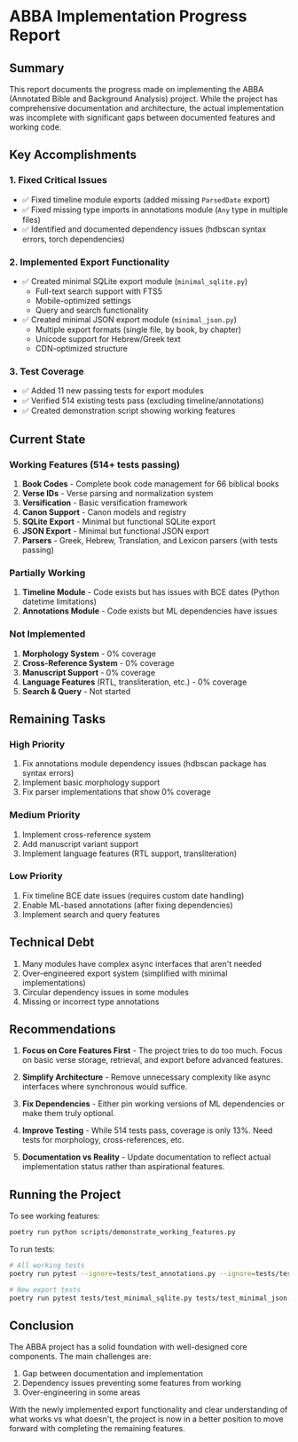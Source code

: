 # ABBA Implementation Progress Report

## Summary

This report documents the progress made on implementing the ABBA (Annotated Bible and Background Analysis) project. While the project has comprehensive documentation and architecture, the actual implementation was incomplete with significant gaps between documented features and working code.

## Key Accomplishments

### 1. Fixed Critical Issues
- ✅ Fixed timeline module exports (added missing `ParsedDate` export)
- ✅ Fixed missing type imports in annotations module (`Any` type in multiple files)
- ✅ Identified and documented dependency issues (hdbscan syntax errors, torch dependencies)

### 2. Implemented Export Functionality
- ✅ Created minimal SQLite export module (`minimal_sqlite.py`)
  - Full-text search support with FTS5
  - Mobile-optimized settings
  - Query and search functionality
- ✅ Created minimal JSON export module (`minimal_json.py`)
  - Multiple export formats (single file, by book, by chapter)
  - Unicode support for Hebrew/Greek text
  - CDN-optimized structure

### 3. Test Coverage
- ✅ Added 11 new passing tests for export modules
- ✅ Verified 514 existing tests pass (excluding timeline/annotations)
- ✅ Created demonstration script showing working features

## Current State

### Working Features (514+ tests passing)
1. **Book Codes** - Complete book code management for 66 biblical books
2. **Verse IDs** - Verse parsing and normalization system
3. **Versification** - Basic versification framework
4. **Canon Support** - Canon models and registry
5. **SQLite Export** - Minimal but functional SQLite export
6. **JSON Export** - Minimal but functional JSON export
7. **Parsers** - Greek, Hebrew, Translation, and Lexicon parsers (with tests passing)

### Partially Working
1. **Timeline Module** - Code exists but has issues with BCE dates (Python datetime limitations)
2. **Annotations Module** - Code exists but ML dependencies have issues

### Not Implemented
1. **Morphology System** - 0% coverage
2. **Cross-Reference System** - 0% coverage  
3. **Manuscript Support** - 0% coverage
4. **Language Features** (RTL, transliteration, etc.) - 0% coverage
5. **Search & Query** - Not started

## Remaining Tasks

### High Priority
1. Fix annotations module dependency issues (hdbscan package has syntax errors)
2. Implement basic morphology support
3. Fix parser implementations that show 0% coverage

### Medium Priority
1. Implement cross-reference system
2. Add manuscript variant support
3. Implement language features (RTL support, transliteration)

### Low Priority
1. Fix timeline BCE date issues (requires custom date handling)
2. Enable ML-based annotations (after fixing dependencies)
3. Implement search and query features

## Technical Debt
1. Many modules have complex async interfaces that aren't needed
2. Over-engineered export system (simplified with minimal implementations)
3. Circular dependency issues in some modules
4. Missing or incorrect type annotations

## Recommendations

1. **Focus on Core Features First** - The project tries to do too much. Focus on basic verse storage, retrieval, and export before advanced features.

2. **Simplify Architecture** - Remove unnecessary complexity like async interfaces where synchronous would suffice.

3. **Fix Dependencies** - Either pin working versions of ML dependencies or make them truly optional.

4. **Improve Testing** - While 514 tests pass, coverage is only 13%. Need tests for morphology, cross-references, etc.

5. **Documentation vs Reality** - Update documentation to reflect actual implementation status rather than aspirational features.

## Running the Project

To see working features:
```bash
poetry run python scripts/demonstrate_working_features.py
```

To run tests:
```bash
# All working tests
poetry run pytest --ignore=tests/test_annotations.py --ignore=tests/test_timeline.py --ignore=tests/test_simple_sqlite_export.py

# New export tests
poetry run pytest tests/test_minimal_sqlite.py tests/test_minimal_json.py
```

## Conclusion

The ABBA project has a solid foundation with well-designed core components. The main challenges are:
1. Gap between documentation and implementation
2. Dependency issues preventing some features from working
3. Over-engineering in some areas

With the newly implemented export functionality and clear understanding of what works vs what doesn't, the project is now in a better position to move forward with completing the remaining features.